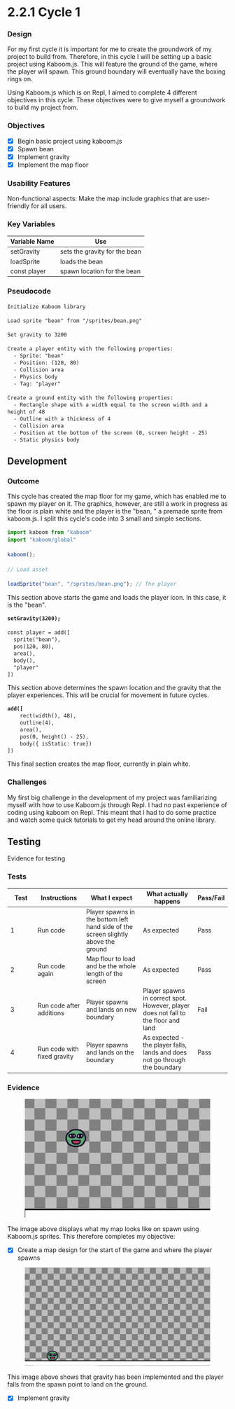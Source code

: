 # 2.2.1 Cycle 1

### Design

For my first cycle it is important for me to create the groundwork of my project to build from. Therefore, in this cycle I will be setting up a basic project using Kaboom.js. This will feature the ground of the game, where the player will spawn. This ground boundary will eventually have the boxing rings on.

Using Kaboom.js which is on Repl, I aimed to complete 4 different objectives in this cycle. These objectives were to give myself a groundwork to build my project from.&#x20;

### Objectives

* [x] Begin basic project using kaboom.js
* [x] Spawn bean
* [x] Implement gravity
* [x] Implement the map floor

### Usability Features

Non-functional aspects: Make the map include graphics that are user-friendly for all users.

### Key Variables

| Variable Name | Use                           |
| ------------- | ----------------------------- |
| setGravity    | sets the gravity for the bean |
| loadSprite    | loads the bean                |
| const player  | spawn location for the bean   |

### Pseudocode

```
Initialize Kaboom library

Load sprite "bean" from "/sprites/bean.png"

Set gravity to 3200

Create a player entity with the following properties:
  - Sprite: "bean"
  - Position: (120, 80)
  - Collision area
  - Physics body
  - Tag: "player"

Create a ground entity with the following properties:
  - Rectangle shape with a width equal to the screen width and a height of 48
  - Outline with a thickness of 4
  - Collision area
  - Position at the bottom of the screen (0, screen height - 25)
  - Static physics body

```

## Development

### Outcome

This cycle has created the map floor for my game, which has enabled me to spawn my player on it. The graphics, however, are still a work in progress as the floor is plain white and the player is the "bean, " a premade sprite from kaboom.js. I split this cycle's code into 3 small and simple sections.

```javascript
import kaboom from "kaboom"
import "kaboom/global"

kaboom();

// Load asset

loadSprite("bean", "/sprites/bean.png"); // The player
```

This section above starts the game and loads the player icon. In this case, it is the "bean".

<pre class="language-javascript"><code class="lang-javascript"><strong>setGravity(3200);
</strong>
const player = add([
  sprite("bean"),
  pos(120, 80),
  area(),
  body(),
  "player"
])
</code></pre>

This section above determines the spawn location and the gravity that the player experiences. This will be crucial for movement in future cycles.

<pre class="language-javascript"><code class="lang-javascript"><strong>add([
</strong>    rect(width(), 48),
    outline(4),
    area(),
    pos(0, height() - 25),
    body({ isStatic: true})
])
</code></pre>

This final section creates the map floor, currently in plain white.

### Challenges

My first big challenge in the development of my project was familiarizing myself with how to use Kaboom.js through Repl. I had no past experience of coding using kaboom on Repl. This meant that I had to do some practice and watch some quick tutorials to get my head around the online library.

## Testing

Evidence for testing

### Tests

<table><thead><tr><th width="87">Test</th><th width="127">Instructions</th><th width="223">What I expect</th><th width="208">What actually happens</th><th>Pass/Fail</th></tr></thead><tbody><tr><td>1</td><td>Run code</td><td>Player spawns in the bottom left hand side of the screen slightly above the ground</td><td>As expected</td><td>Pass</td></tr><tr><td>2</td><td>Run code again</td><td>Map flour to load and be the whole length of the screen</td><td>As expected</td><td>Pass</td></tr><tr><td>3</td><td>Run code after additions</td><td>Player spawns and lands on new boundary </td><td>Player spawns in correct spot. However, player does not fall to the floor and land</td><td>Fail</td></tr><tr><td>4</td><td>Run code with fixed gravity</td><td>Player spawns and lands on the boundary</td><td>As expected - the player falls, lands and does not go through the boundary</td><td>Pass</td></tr></tbody></table>

### Evidence

<figure><img src="../.gitbook/assets/image (10).png" alt=""><figcaption></figcaption></figure>

The image above displays what my map looks like on spawn using Kaboom.js sprites. This therefore completes my objective:

* [x] Create a map design for the start of the game and where the player spawns

<figure><img src="../.gitbook/assets/image (4) (1) (1).png" alt=""><figcaption></figcaption></figure>

This image above shows that gravity has been implemented and the player falls from the spawn point to land on the ground.

* [x] Implement gravity
